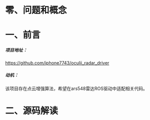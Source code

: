 # 零、问题和概念

# 一、前言

##### 项目地址：

https://github.com/iphone7743/oculii_radar_driver

##### 动机：

该项目存在点云增强算法，希望在ars548雷达ROS驱动中适配相关代码。

# 二、源码解读



